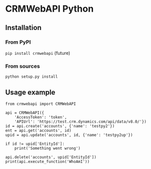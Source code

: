 CRMWebAPI Python
================

## Installation

### From PyPI

`pip install crmwebapi` (future)

### From sources

`python setup.py install`

## Usage example

    from crmwebapi import CRMWebAPI

    api = CRMWebAPI({
        'AccessToken': 'token',
        'APIUrl': 'https://test.crm.dynamics.com/api/data/v8.0/'})
    id = api.create('accounts', {'name': 'testpy2'})
    ent = api.get('accounts', id)
    upid = api.update('accounts', id, {'name': 'testpy2up'})
    
    if id != upid['EntityId']:
        print('Something went wrong')

    api.delete('accounts', upid['EntityId'])
    print(api.execute_function('WhoAmI'))
